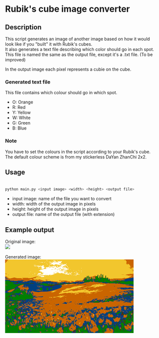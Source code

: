 # Rubik's cube image converter

## Description

This script generates an image of another image based on how it would look like if you "built" it with Rubik's cubes.  
It also generates a text file describing which color should go in each spot. This file is named the same as the output file, except it's a .txt file. (To be improved)

In the output image each pixel represents a cubie on the cube.

### Generated text file

This file contains which colour should go in which spot.

- O: Orange
- R: Red
- Y: Yellow
- W: White
- G: Green
- B: Blue

### Note

You have to set the colours in the script according to your Rubik's cube.  
The default colour scheme is from my stickerless DaYan ZhanChi 2x2.

## Usage

```bash

python main.py <input image> <width> <height> <output file>

```

- input image: name of the file you want to convert
- width: width of the output image in pixels
- height: height of the output image in pixels
- output file: name of the output file (with extension)

## Example output

Original image:  
![](tajkep6.png)

Generated image:  
![](outtajkep.png)

